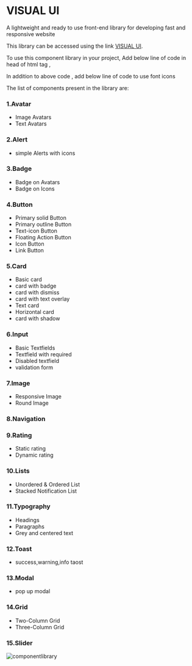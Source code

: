 # VISUAL UI

A lightweight and ready to use front-end library for developing fast and responsive website


This library can be accessed using the link  [VISUAL UI](https://visualui.netlify.app/).

To use this component library in your project, Add  below line of code in head of html tag  , 

<link rel="stylesheet" href="https://visualui.netlify.app/styles/components-main.css">

In addition to above code , add below line of code to use font icons 
 <link rel="stylesheet" href="https://use.fontawesome.com/releases/v5.15.4/css/all.css"
integrity="sha384-DyZ88mC6Up2uqS4h/KRgHuoeGwBcD4Ng9SiP4dIRy0EXTlnuz47vAwmeGwVChigm" crossorigin="anonymous" />

The list of components present in  the library are:

### 1.Avatar
- Image Avatars
- Text Avatars

### 2.Alert
- simple Alerts with icons


### 3.Badge
- Badge on Avatars
- Badge on Icons

### 4.Button
- Primary solid Button 
- Primary outline Button 
- Text-icon Button
- Floating Action Button 
- Icon Button 
- Link Button

### 5.Card
- Basic card
- card with badge
- card with dismiss
- card with text overlay
- Text card
- Horizontal card
- card with shadow

### 6.Input
- Basic Textfields
- Textfield with required 
- Disabled textfield
- validation form

### 7.Image
- Responsive Image
- Round Image

### 8.Navigation 

### 9.Rating
- Static rating
- Dynamic rating

### 10.Lists
- Unordered & Ordered List
- Stacked Notification List

### 11.Typography
- Headings 
- Paragraphs
- Grey and centered text

### 12.Toast
- success,warning,info taost

### 13.Modal
- pop up modal

### 14.Grid
- Two-Column Grid
- Three-Column Grid 

### 15.Slider

![componentlibrary](https://user-images.githubusercontent.com/49235266/154846273-9d671ff6-6f17-4a64-8600-a56679e0328b.gif)



